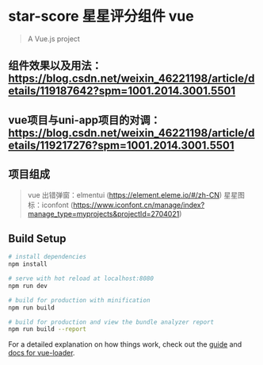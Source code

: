 # star-score 星星评分组件 vue

> A Vue.js project

## 组件效果以及用法：https://blog.csdn.net/weixin_46221198/article/details/119187642?spm=1001.2014.3001.5501
## vue项目与uni-app项目的对调： https://blog.csdn.net/weixin_46221198/article/details/119217276?spm=1001.2014.3001.5501

## 项目组成
> vue 
> 出错弹窗：elmentui (https://element.eleme.io/#/zh-CN)
> 星星图标：iconfont (https://www.iconfont.cn/manage/index?manage_type=myprojects&projectId=2704021)

## Build Setup

``` bash
# install dependencies
npm install

# serve with hot reload at localhost:8080
npm run dev

# build for production with minification
npm run build

# build for production and view the bundle analyzer report
npm run build --report
```

For a detailed explanation on how things work, check out the [guide](http://vuejs-templates.github.io/webpack/) and [docs for vue-loader](http://vuejs.github.io/vue-loader).
